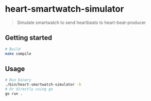 # heart-smartwatch-simulator

> Simulate smartwatch to send heartbeats to heart-beat-producer

## Getting started

```bash
# Build
make compile
```

## Usage

```bash
# Run binary
./bin/heart-smartwatch-simulator -h
# Or directly using go
go run .
```

